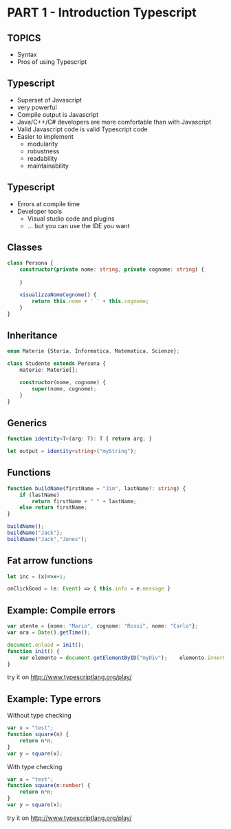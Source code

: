 # PART 1 - Introduction Typescript



## TOPICS
* Syntax 
* Pros of using Typescript



## Typescript
* Superset of Javascript 
* very powerful
* Compile output is Javascript
* Java/C++/C# developers are more comfortable than with Javascript
* Valid Javascript code is valid Typescript code
* Easier to implement
    * modularity
    * robustness
    * readability	
    * maintainability



## Typescript
* Errors at compile time 
* Developer tools
    * Visual studio code and plugins
    * ... but you can use the IDE you want



## Classes
```typescript
class Persona { 
    constructor(private nome: string, private cognome: string) { 
        
    }

    visualizzaNomeCognome() {
        return this.nome + ' ' + this.cognome; 
    } 
} 
```



## Inheritance
```typescript
enum Materie {Storia, Informatica, Matematica, Scienze}; 

class Studente extends Persona { 
    materie: Materie[]; 

    constructor(nome, cognome) { 
        super(nome, cognome); 
    } 
}
```



## Generics
```typescript
function identity<T>(arg: T): T { return arg; }

let output = identity<string>("myString");
```



## Functions

```typescript
function buildName(firstName = "Jim", lastName?: string) { 
	if (lastName) 
		return firstName + " " + lastName; 
	else return firstName; 
}

buildName();
buildName("Jack");
buildName("Jack","Jones");

```



## Fat arrow functions
```typescript
let inc = (x)=>x+1;

onClickGood = (e: Event) => { this.info = e.message }
```



## Example: Compile errors

```typescript
var utente = {nome: "Mario", cognome: "Rossi", nome: "Carlo"};
var ora = Date().getTime(); 

document.onload = init(); 
function init() {    
    var elemento = document.getElementByID("myDiv");    elemento.innerHTML = "Test!";
}

```

try it on http://www.typescriptlang.org/play/



## Example: Type errors
Without type checking
```typescript
var x = "test";
function square(n) {
    return n*n;
}
var y = square(x);
```

With type checking
```typescript
var x = "test";
function square(n:number) {
    return n*n;
}
var y = square(x);
```

try it on http://www.typescriptlang.org/play/